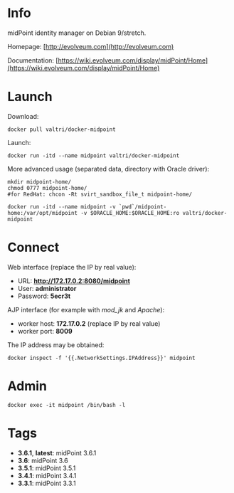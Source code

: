 # Info

midPoint identity manager on Debian 9/stretch.

Homepage: [http://evolveum.com](http://evolveum.com)

Documentation: [https://wiki.evolveum.com/display/midPoint/Home](https://wiki.evolveum.com/display/midPoint/Home)

# Launch

Download:

    docker pull valtri/docker-midpoint

Launch:

    docker run -itd --name midpoint valtri/docker-midpoint

More advanced usage (separated data, directory with Oracle driver):

    mkdir midpoint-home/
    chmod 0777 midpoint-home/
    #for RedHat: chcon -Rt svirt_sandbox_file_t midpoint-home/
    
    docker run -itd --name midpoint -v `pwd`/midpoint-home:/var/opt/midpoint -v $ORACLE_HOME:$ORACLE_HOME:ro valtri/docker-midpoint

# Connect

Web interface (replace the IP by real value):

* URL: **http://172.17.0.2:8080/midpoint**
* User: **administrator**
* Password: **5ecr3t**

AJP interface (for example with *mod\_jk* and *Apache*):

* worker host: **172.17.0.2** (replace IP by real value)
* worker port: **8009**

The IP address may be obtained:

    docker inspect -f '{{.NetworkSettings.IPAddress}}' midpoint

# Admin

    docker exec -it midpoint /bin/bash -l

# Tags

* **3.6.1**, **latest**: midPoint 3.6.1
* **3.6**: midPoint 3.6
* **3.5.1**: midPoint 3.5.1
* **3.4.1**: midPoint 3.4.1
* **3.3.1**: midPoint 3.3.1
